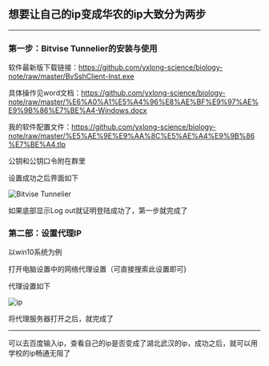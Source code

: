 ## 想要让自己的ip变成华农的ip大致分为两步

------

### 第一步：Bitvise Tunnelier的安装与使用

软件最新版下载链接：https://github.com/yxlong-science/biology-note/raw/master/BvSshClient-Inst.exe

具体操作见word文档：https://github.com/yxlong-science/biology-note/raw/master/%E6%A0%A1%E5%A4%96%E8%AE%BF%E9%97%AE%E9%9B%86%E7%BE%A4-Windows.docx

我的软件配置文件：https://github.com/yxlong-science/biology-note/raw/master/%E5%AE%9E%E9%AA%8C%E5%AE%A4%E9%9B%86%E7%BE%A4.tlp

公钥和公钥口令附在群里

设置成功之后界面如下

![Bitvise Tunnelier](https://s2.ax1x.com/2020/02/25/3YpbpF.png)

如果底部显示Log out就证明登陆成功了，第一步就完成了

### 第二部：设置代理IP

以win10系统为例

打开电脑设置中的网络代理设置（可直接搜索此设置即可}

代理设置如下

![ip](https://s2.ax1x.com/2020/02/25/3YP3oq.png)

将代理服务器打开之后，就完成了

------

可以去百度输入ip，查看自己的ip是否变成了湖北武汉的ip，成功之后，就可以用学校的ip畅通无阻了

